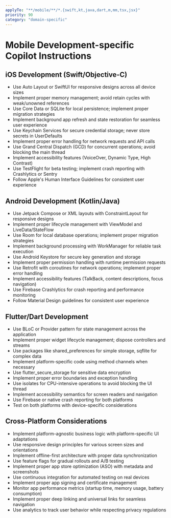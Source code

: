 ```yaml
---
applyTo: "**/mobile/**/*.{swift,kt,java,dart,m,mm,tsx,jsx}"
priority: 90
category: "domain-specific"
---
```


# Mobile Development-specific Copilot Instructions

## iOS Development (Swift/Objective-C)

- Use Auto Layout or SwiftUI for responsive designs across all device sizes
- Implement proper memory management; avoid retain cycles with weak/unowned references
- Use Core Data or SQLite for local persistence; implement proper migration strategies
- Implement background app refresh and state restoration for seamless user experience
- Use Keychain Services for secure credential storage; never store secrets in UserDefaults
- Implement proper error handling for network requests and API calls
- Use Grand Central Dispatch (GCD) for concurrent operations; avoid blocking the main thread
- Implement accessibility features (VoiceOver, Dynamic Type, High Contrast)
- Use TestFlight for beta testing; implement crash reporting with Crashlytics or Sentry
- Follow Apple's Human Interface Guidelines for consistent user experience

## Android Development (Kotlin/Java)

- Use Jetpack Compose or XML layouts with ConstraintLayout for responsive designs
- Implement proper lifecycle management with ViewModel and LiveData/StateFlow
- Use Room for local database operations; implement proper migration strategies
- Implement background processing with WorkManager for reliable task execution
- Use Android Keystore for secure key generation and storage
- Implement proper permission handling with runtime permission requests
- Use Retrofit with coroutines for network operations; implement proper error handling
- Implement accessibility features (TalkBack, content descriptions, focus navigation)
- Use Firebase Crashlytics for crash reporting and performance monitoring
- Follow Material Design guidelines for consistent user experience

## Flutter/Dart Development

- Use BLoC or Provider pattern for state management across the application
- Implement proper widget lifecycle management; dispose controllers and streams
- Use packages like shared_preferences for simple storage, sqflite for complex data
- Implement platform-specific code using method channels when necessary
- Use flutter_secure_storage for sensitive data encryption
- Implement proper error boundaries and exception handling
- Use isolates for CPU-intensive operations to avoid blocking the UI thread
- Implement accessibility semantics for screen readers and navigation
- Use Firebase or native crash reporting for both platforms
- Test on both platforms with device-specific considerations

## Cross-Platform Considerations

- Implement platform-agnostic business logic with platform-specific UI adaptations
- Use responsive design principles for various screen sizes and orientations
- Implement offline-first architecture with proper data synchronization
- Use feature flags for gradual rollouts and A/B testing
- Implement proper app store optimization (ASO) with metadata and screenshots
- Use continuous integration for automated testing on real devices
- Implement proper app signing and certificate management
- Monitor app performance metrics (startup time, memory usage, battery consumption)
- Implement proper deep linking and universal links for seamless navigation
- Use analytics to track user behavior while respecting privacy regulations
